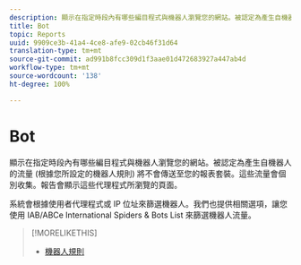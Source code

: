 ```yaml
---
description: 顯示在指定時段內有哪些編目程式與機器人瀏覽您的網站。被認定為產生自機器人的流量 (根據您所設定的機器人規則) 將不會傳送至您的報表套裝。這些流量會個別收集。報告會顯示這些代理程式所瀏覽的頁面。
title: Bot
topic: Reports
uuid: 9909ce3b-41a4-4ce8-afe9-02cb46f31d64
translation-type: tm+mt
source-git-commit: ad991b8fcc309d1f3aae01d472683927a447ab4d
workflow-type: tm+mt
source-wordcount: '138'
ht-degree: 100%

---
```



# Bot

顯示在指定時段內有哪些編目程式與機器人瀏覽您的網站。被認定為產生自機器人的流量 (根據您所設定的機器人規則) 將不會傳送至您的報表套裝。這些流量會個別收集。報告會顯示這些代理程式所瀏覽的頁面。

系統會根據使用者代理程式或 IP 位址來篩選機器人。我們也提供相關選項，讓您使用 IAB/ABCe International Spiders &amp; Bots List 來篩選機器人流量。

>[!MORELIKETHIS]
>
>* [機器人規則](/help/admin/admin/bot-removal/bot-rules.md)

